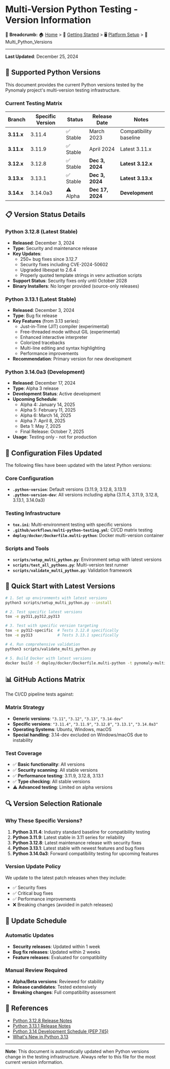 # Multi-Version Python Testing - Version Information

🍞 **Breadcrumb:** 🏠 [Home](../../index.md) > 🚀 [Getting Started](../README.md) > 🖥️ [Platform Setup](README.md) > 📄 Multi_Python_Versions

---


**Last Updated**: December 25, 2024

## 🐍 Supported Python Versions

This document provides the current Python versions tested by the Pynomaly project's multi-version testing infrastructure.

### Current Testing Matrix

| Branch | Specific Version | Status | Release Date | Notes |
|--------|------------------|--------|--------------|--------|
| **3.11.x** | 3.11.4 | ✅ Stable | March 2023 | Compatibility baseline |
| **3.11.x** | 3.11.9 | ✅ Stable | April 2024 | Latest 3.11.x |
| **3.12.x** | 3.12.8 | ✅ Stable | **Dec 3, 2024** | **Latest 3.12.x** |
| **3.13.x** | 3.13.1 | ✅ Stable | **Dec 3, 2024** | **Latest 3.13.x** |
| **3.14.x** | 3.14.0a3 | ⚠️ Alpha | **Dec 17, 2024** | **Development** |

## 📋 Version Status Details

### Python 3.12.8 (Latest Stable)
- **Released**: December 3, 2024
- **Type**: Security and maintenance release
- **Key Updates**:
  - 250+ bug fixes since 3.12.7
  - Security fixes including CVE-2024-50602
  - Upgraded libexpat to 2.6.4
  - Properly quoted template strings in venv activation scripts
- **Support Status**: Security fixes only until October 2028
- **Binary Installers**: No longer provided (source-only releases)

### Python 3.13.1 (Latest Stable)
- **Released**: December 3, 2024  
- **Type**: Bug fix release
- **Key Features** (from 3.13 series):
  - Just-in-Time (JIT) compiler (experimental)
  - Free-threaded mode without GIL (experimental)
  - Enhanced interactive interpreter
  - Colorized tracebacks
  - Multi-line editing and syntax highlighting
  - Performance improvements
- **Recommendation**: Primary version for new development

### Python 3.14.0a3 (Development)
- **Released**: December 17, 2024
- **Type**: Alpha 3 release
- **Development Status**: Active development
- **Upcoming Schedule**:
  - Alpha 4: January 14, 2025
  - Alpha 5: February 11, 2025
  - Alpha 6: March 14, 2025
  - Alpha 7: April 8, 2025
  - Beta 1: May 7, 2025
  - Final Release: October 7, 2025
- **Usage**: Testing only - not for production

## 🔧 Configuration Files Updated

The following files have been updated with the latest Python versions:

### Core Configuration
- **`.python-version`**: Default versions (3.11.9, 3.12.8, 3.13.1)
- **`.python-version-dev`**: All versions including alpha (3.11.4, 3.11.9, 3.12.8, 3.13.1, 3.14.0a3)

### Testing Infrastructure
- **`tox.ini`**: Multi-environment testing with specific versions
- **`.github/workflows/multi-python-testing.yml`**: CI/CD matrix testing
- **`deploy/docker/Dockerfile.multi-python`**: Docker multi-version container

### Scripts and Tools
- **`scripts/setup_multi_python.py`**: Environment setup with latest versions
- **`scripts/test_all_pythons.py`**: Multi-version test runner
- **`scripts/validate_multi_python.py`**: Validation framework

## 🚀 Quick Start with Latest Versions

```bash
# 1. Set up environments with latest versions
python3 scripts/setup_multi_python.py --install

# 2. Test specific latest versions
tox -e py311,py312,py313

# 3. Test with specific version targeting
tox -e py312-specific  # Tests 3.12.8 specifically
tox -e py313           # Tests 3.13.1 specifically

# 4. Run comprehensive validation
python3 scripts/validate_multi_python.py

# 5. Build Docker with latest versions
docker build -f deploy/docker/Dockerfile.multi-python -t pynomaly-multi-python .
```

## 📊 GitHub Actions Matrix

The CI/CD pipeline tests against:

### Matrix Strategy
- **Generic versions**: `"3.11"`, `"3.12"`, `"3.13"`, `"3.14-dev"`
- **Specific versions**: `"3.11.4"`, `"3.11.9"`, `"3.12.8"`, `"3.13.1"`, `"3.14.0a3"`
- **Operating Systems**: Ubuntu, Windows, macOS
- **Special handling**: 3.14-dev excluded on Windows/macOS due to instability

### Test Coverage
- ✅ **Basic functionality**: All versions
- ✅ **Security scanning**: All stable versions  
- ✅ **Performance testing**: 3.11.9, 3.12.8, 3.13.1
- ✅ **Type checking**: All stable versions
- ⚠️ **Advanced testing**: Limited on alpha versions

## 🔍 Version Selection Rationale

### Why These Specific Versions?

1. **Python 3.11.4**: Industry standard baseline for compatibility testing
2. **Python 3.11.9**: Latest stable in 3.11 series for reliability  
3. **Python 3.12.8**: Latest maintenance release with security fixes
4. **Python 3.13.1**: Latest stable with newest features and bug fixes
5. **Python 3.14.0a3**: Forward compatibility testing for upcoming features

### Version Update Policy

We update to the latest patch releases when they include:
- ✅ Security fixes
- ✅ Critical bug fixes  
- ✅ Performance improvements
- ❌ Breaking changes (avoided in patch releases)

## 📅 Update Schedule

### Automatic Updates
- **Security releases**: Updated within 1 week
- **Bug fix releases**: Updated within 2 weeks  
- **Feature releases**: Evaluated for compatibility

### Manual Review Required
- **Alpha/Beta versions**: Reviewed for stability
- **Release candidates**: Tested extensively
- **Breaking changes**: Full compatibility assessment

## 🔗 References

- [Python 3.12.8 Release Notes](https://www.python.org/downloads/release/python-3128/)
- [Python 3.13.1 Release Notes](https://www.python.org/downloads/release/python-3131/)
- [Python 3.14 Development Schedule (PEP 745)](https://peps.python.org/pep-0745/)
- [What's New in Python 3.13](https://docs.python.org/3/whatsnew/3.13.html)

---

**Note**: This document is automatically updated when Python versions change in the testing infrastructure. Always refer to this file for the most current version information.
